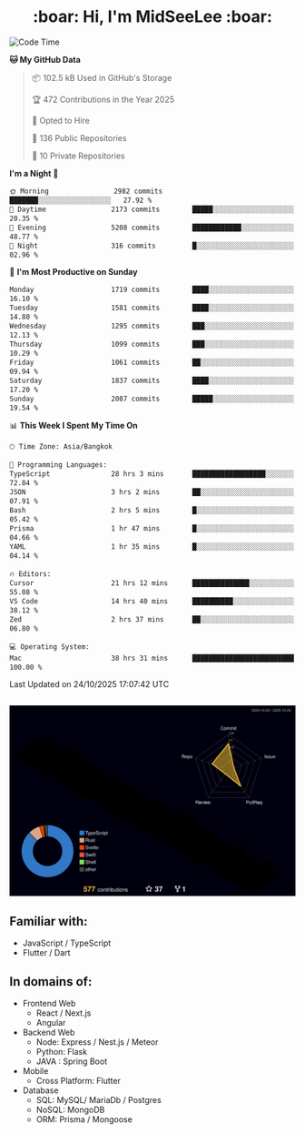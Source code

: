 <h1 align="center"> :boar: Hi, I'm MidSeeLee :boar:</h1>
 
<!--START_SECTION:waka-->
![Code Time](http://img.shields.io/badge/Code%20Time-3%2C564%20hrs%2050%20mins-blue)

**🐱 My GitHub Data** 

> 📦 102.5 kB Used in GitHub's Storage 
 > 
> 🏆 472 Contributions in the Year 2025
 > 
> 💼 Opted to Hire
 > 
> 📜 136 Public Repositories 
 > 
> 🔑 10 Private Repositories 
 > 
**I'm a Night 🦉** 

```text
🌞 Morning                2982 commits        ███████░░░░░░░░░░░░░░░░░░   27.92 % 
🌆 Daytime                2173 commits        █████░░░░░░░░░░░░░░░░░░░░   20.35 % 
🌃 Evening                5208 commits        ████████████░░░░░░░░░░░░░   48.77 % 
🌙 Night                  316 commits         █░░░░░░░░░░░░░░░░░░░░░░░░   02.96 % 
```
📅 **I'm Most Productive on Sunday** 

```text
Monday                   1719 commits        ████░░░░░░░░░░░░░░░░░░░░░   16.10 % 
Tuesday                  1581 commits        ████░░░░░░░░░░░░░░░░░░░░░   14.80 % 
Wednesday                1295 commits        ███░░░░░░░░░░░░░░░░░░░░░░   12.13 % 
Thursday                 1099 commits        ███░░░░░░░░░░░░░░░░░░░░░░   10.29 % 
Friday                   1061 commits        ██░░░░░░░░░░░░░░░░░░░░░░░   09.94 % 
Saturday                 1837 commits        ████░░░░░░░░░░░░░░░░░░░░░   17.20 % 
Sunday                   2087 commits        █████░░░░░░░░░░░░░░░░░░░░   19.54 % 
```


📊 **This Week I Spent My Time On** 

```text
🕑︎ Time Zone: Asia/Bangkok

💬 Programming Languages: 
TypeScript               28 hrs 3 mins       ██████████████████░░░░░░░   72.84 % 
JSON                     3 hrs 2 mins        ██░░░░░░░░░░░░░░░░░░░░░░░   07.91 % 
Bash                     2 hrs 5 mins        █░░░░░░░░░░░░░░░░░░░░░░░░   05.42 % 
Prisma                   1 hr 47 mins        █░░░░░░░░░░░░░░░░░░░░░░░░   04.66 % 
YAML                     1 hr 35 mins        █░░░░░░░░░░░░░░░░░░░░░░░░   04.14 % 

🔥 Editors: 
Cursor                   21 hrs 12 mins      ██████████████░░░░░░░░░░░   55.08 % 
VS Code                  14 hrs 40 mins      ██████████░░░░░░░░░░░░░░░   38.12 % 
Zed                      2 hrs 37 mins       ██░░░░░░░░░░░░░░░░░░░░░░░   06.80 % 

💻 Operating System: 
Mac                      38 hrs 31 mins      █████████████████████████   100.00 % 
```


 Last Updated on 24/10/2025 17:07:42 UTC
<!--END_SECTION:waka-->

##

![](./profile-3d-contrib/profile-night-rainbow.svg)

## Familiar with:
- JavaScript / TypeScript
- Flutter / Dart

## In domains of:
- Frontend Web
  - React / Next.js
  - Angular
- Backend Web
  - Node: Express / Nest.js / Meteor
  - Python: Flask
  - JAVA : Spring Boot
- Mobile
  - Cross Platform: Flutter
- Database
  - SQL: MySQL/ MariaDb / Postgres
  - NoSQL: MongoDB
  - ORM: Prisma / Mongoose
